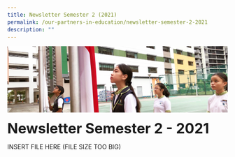 ```yaml
---
title: Newsletter Semester 2 (2021)
permalink: /our-partners-in-education/newsletter-semester-2-2021
description: ""
---
```

![](/images/sub-banner.jpg)

**<font size=6>Newsletter Semester 2 - 2021</font>**



INSERT FILE HERE (FILE SIZE TOO BIG)